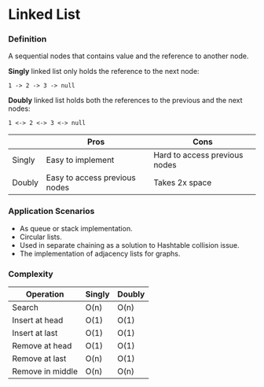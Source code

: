 # Linked List

### Definition

A sequential nodes that contains value and the reference to another node.

**Singly** linked list only holds the reference to the next node:

`1 -> 2 -> 3 -> null`

**Doubly** linked list holds both the references to the previous and the next nodes:

`1 <-> 2 <-> 3 <-> null`

|        | Pros                          | Cons                          |
| ------ | ----------------------------- | ----------------------------- |
| Singly | Easy to implement             | Hard to access previous nodes |
| Doubly | Easy to access previous nodes | Takes 2x space                |

### Application Scenarios

- As queue or stack implementation.
- Circular lists.
- Used in separate chaining as a solution to Hashtable collision issue.
- The implementation of adjacency lists for graphs.

### Complexity

| Operation        | Singly | Doubly |
| ---------------- | ------ | ------ |
| Search           | O(n)   | O(n)   |
| Insert at head   | O(1)   | O(1)   |
| Insert at last   | O(1)   | O(1)   |
| Remove at head   | O(1)   | O(1)   |
| Remove at last   | O(n)   | O(1)   |
| Remove in middle | O(n)   | O(n)   |

